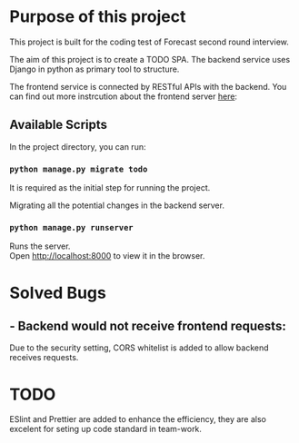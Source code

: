 # Purpose of this project

This project is built for the coding test of Forecast second round interview.

The aim of this project is to create a TODO SPA. The backend service uses Django in python as primary tool to structure.

The frontend service is connected by RESTful APIs with the backend. You can find out more instrcution about the frontend server [here](https://github.com/ads1029/Forecast-frontend):

## Available Scripts

In the project directory, you can run:

### `python manage.py migrate todo`

It is required as the initial step for running the project.

Migrating all the potential changes in the backend server.

### `python manage.py runserver`

Runs the server.\
Open [http://localhost:8000](http://localhost:8000) to view it in the browser.


# Solved Bugs

## - Backend would not receive frontend requests:
Due to the security setting, CORS whitelist is added to allow backend receives requests.


# TODO
ESlint and Prettier are added to enhance the efficiency, they are also excelent for seting up code standard in team-work.